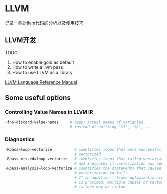 # LLVM

记录一些对llvm代码的分析以及使用技巧

## LLVM开发

TODO

1. How to enable gold as default
2. How to write a llvm pass
3. How to use LLVM as a library


[LLVM Language Reference Manual](https://llvm.org/docs/LangRef.html)

## Some useful options

### Controlling Value Names in LLVM IR

```bash
-fno-discard-value-names     # keeps actual names of variables,
                             # instead of emitting '%1', '%2', ...
```

### Diagnostics

```bash
-Rpass=loop-vectorize          # identifies loops that were successfully
                               # vectorized
-Rpass-missed=loop-vectorize   # identifies loops that failed vectorization
                               # and indicates if vectorization was specified
-Rpass-analysis=loop-vectorize # identifies the statements that caused
                               # vectorization to fail.
                               # If in addition '-fsave-optimization-record'
                               # is provided, multiple causes of vectorization
                               # failure may be listed
```

